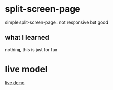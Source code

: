 # split-screen-page
simple split-screen-page . not responsive but good

## what i learned
nothing, this is just for fun

# live model
[live demo]()
